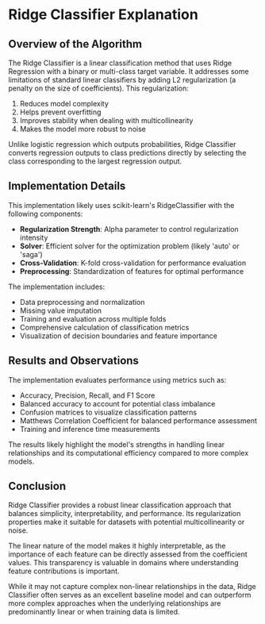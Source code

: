 # Ridge Classifier Explanation

## Overview of the Algorithm

The Ridge Classifier is a linear classification method that uses Ridge Regression with a binary or multi-class target variable. It addresses some limitations of standard linear classifiers by adding L2 regularization (a penalty on the size of coefficients). This regularization:

1. Reduces model complexity
2. Helps prevent overfitting
3. Improves stability when dealing with multicollinearity
4. Makes the model more robust to noise

Unlike logistic regression which outputs probabilities, Ridge Classifier converts regression outputs to class predictions directly by selecting the class corresponding to the largest regression output.

## Implementation Details

This implementation likely uses scikit-learn's RidgeClassifier with the following components:

- **Regularization Strength**: Alpha parameter to control regularization intensity
- **Solver**: Efficient solver for the optimization problem (likely 'auto' or 'saga')
- **Cross-Validation**: K-fold cross-validation for performance evaluation
- **Preprocessing**: Standardization of features for optimal performance

The implementation includes:
- Data preprocessing and normalization
- Missing value imputation
- Training and evaluation across multiple folds
- Comprehensive calculation of classification metrics
- Visualization of decision boundaries and feature importance

## Results and Observations

The implementation evaluates performance using metrics such as:
- Accuracy, Precision, Recall, and F1 Score
- Balanced accuracy to account for potential class imbalance
- Confusion matrices to visualize classification patterns
- Matthews Correlation Coefficient for balanced performance assessment
- Training and inference time measurements

The results likely highlight the model's strengths in handling linear relationships and its computational efficiency compared to more complex models.

## Conclusion

Ridge Classifier provides a robust linear classification approach that balances simplicity, interpretability, and performance. Its regularization properties make it suitable for datasets with potential multicollinearity or noise.

The linear nature of the model makes it highly interpretable, as the importance of each feature can be directly assessed from the coefficient values. This transparency is valuable in domains where understanding feature contributions is important.

While it may not capture complex non-linear relationships in the data, Ridge Classifier often serves as an excellent baseline model and can outperform more complex approaches when the underlying relationships are predominantly linear or when training data is limited. 
